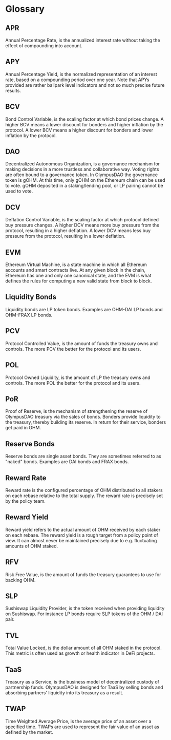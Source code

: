 # Glossary

## APR

Annual Percentage Rate, is the annualized interest rate without taking the effect of compounding into account.

## APY

Annual Percentage Yield, is the normalized representation of an interest rate, based on a compounding period over one year. Note that APYs provided are rather ballpark level indicators and not so much precise future results.

## BCV

Bond Control Variable, is the scaling factor at which bond prices change. A higher BCV means a lower discount for bonders and higher inflation by the protocol. A lower BCV means a higher discount for bonders and lower inflation by the protocol.

## DAO

Decentralized Autonomous Organization, is a governance mechanism for making decisions in a more trustless and collaborative way. Voting rights are often bound to a governance token. In OlympusDAO the governance token is gOHM.  At this time, only gOHM on the Ethereum chain can be used to vote.  gOHM deposited in a staking/lending pool, or LP pairing cannot be used to vote.

## DCV

Deflation Control Variable, is the scaling factor at which protocol defined buy pressure changes. A higher DCV means more buy pressure from the protocol, resulting in a higher deflation. A lower DCV means less buy pressure from the protocol, resulting in a lower deflation.

## EVM

Ethereum Virtual Machine, is a state machine in which all Ethereum accounts and smart contracts live. At any given block in the chain, Ethereum has one and only one canonical state, and the EVM is what defines the rules for computing a new valid state from block to block.

## Liquidity Bonds

Liquidity bonds are LP token bonds. Examples are OHM-DAI LP bonds and OHM-FRAX LP bonds.

## PCV

Protocol Controlled Value, is the amount of funds the treasury owns and controls. The more PCV the better for the protocol and its users.

## POL

Protocol Owned Liquidity, is the amount of LP the treasury owns and controls. The more POL the better for the protocol and its users.

## PoR

Proof of Reserve, is the mechanism of strengthening the reserve of OlympusDAO treasury via the sales of bonds. Bonders provide liquidity to the treasury, thereby building its reserve. In return for their service, bonders get paid in OHM.

## Reserve Bonds

Reserve bonds are single asset bonds. They are sometimes referred to as "naked" bonds. Examples are DAI bonds and FRAX bonds.

## Reward Rate

Reward rate is the configured percentage of OHM distributed to all stakers on each rebase relative to the total supply. The reward rate is precisely set by the policy team.

## Reward Yield

Reward yield refers to the actual amount of OHM received by each staker on each rebase. The reward yield is a rough target from a policy point of view. It can almost never be maintained precisely due to e.g. fluctuating amounts of OHM staked.

## RFV

Risk Free Value, is the amount of funds the treasury guarantees to use for backing OHM.

## SLP

Sushiswap Liquidity Provider, is the token received when providing liquidity on Sushiswap. For instance LP bonds require SLP tokens of the OHM / DAI pair.

## TVL

Total Value Locked, is the dollar amount of all OHM staked in the protocol. This metric is often used as growth or health indicator in DeFi projects.

## TaaS

Treasury as a Service, is the business model of decentralized custody of partnership funds. OlympusDAO is designed for TaaS by selling bonds and absorbing partners' liquidity into its treasury as a result.

## TWAP

Time Weighted Average Price, is the average price of an asset over a specified time. TWAPs are used to represent the fair value of an asset as defined by the market.

